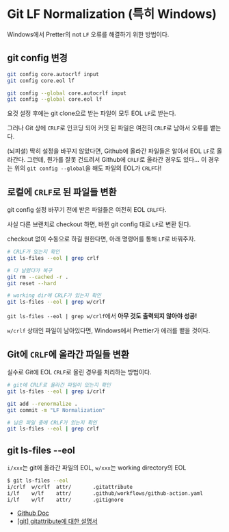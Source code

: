 # Git LF Normalization (특히 Windows)

Windows에서 Pretter의 not `LF` 오류를 해결하기 위한 방법이다.

## git config 변경

```bash
git config core.autocrlf input
git config core.eol lf

git config --global core.autocrlf input
git config --global core.eol lf
```

요것 설정 후에는 git clone으로 받는 파일이 모두 EOL `LF`로 받는다.

그러나 Git 상에 `CRLF`로 인코딩 되어 커밋 된 파일은 여전히 `CRLF`로 남아서 오류를 뱉는다.

(뇌피셜) 딱히 설정을 바꾸지 않았다면, Github에 올라간 파일들은 알아서 EOL `LF`로 올라간다. 그런데, 뭔가를 잘못 건드려서 Github에 `CRLF`로 올라간 경우도 있다... 이 경우는 위의 `git config --global`을 해도 파일의 EOL가 `CRLF`다!

## 로컬에 `CRLF`로 된 파일들 변환

git config 설정 바꾸기 전에 받은 파일들은 여전히 EOL `CRLF`다. 

사실 다른 브랜치로 checkout 하면, 바뀐 git config 대로 `LF`로 변환 된다.

checkout 없이 수동으로 하길 원한다면, 아래 명령어를 통해 `LF`로 바꿔주자.

```bash
# CRLF가 있는지 확인
git ls-files --eol | grep crlf

# 다 날렸다가 복구
git rm --cached -r .
git reset --hard

# working dir에 CRLF가 있는지 확인
git ls-files --eol | grep w/crlf
```

`git ls-files --eol | grep w/crlf`에서 **아무 것도 출력되지 않아야 성공!**

`w/crlf` 상태인 파일이 남아있다면, Windows에서 Prettier가 에러를 뱉을 것이다.

## Git에 `CRLF`에 올라간 파일들 변환

실수로 Git에 EOL `CRLF`로 올린 경우를 처리하는 방법이다.

```bash
# git에 CRLF로 올라간 파일이 있는지 확인
git ls-files --eol | grep i/crlf

git add --renormalize .
git commit -m "LF Normalization"

# 남은 파일 중에 CRLF가 있는지 확인
git ls-files --eol | grep crlf
```

## git ls-files --eol

`i/xxx`는 git에 올라간 파일의 EOL, `w/xxx`는 working directory의 EOL

```bash
$ git ls-files --eol
i/crlf  w/crlf  attr/       .gitattribute
i/lf    w/lf    attr/       .github/workflows/github-action.yaml
i/lf    w/lf    attr/       .gitignore
```


- [Github Doc](https://docs.github.com/ko/get-started/getting-started-with-git/configuring-git-to-handle-line-endings)
- [[git] gitattribute에 대한 설명서](https://git-scm.com/docs/gitattributes)
